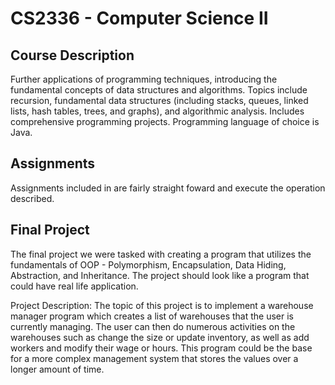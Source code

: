 # CS2336 - Computer Science II
## Course Description
Further applications of programming techniques, introducing the fundamental concepts of data structures and algorithms. Topics include recursion, fundamental data structures (including stacks, queues, linked lists, hash tables, trees, and graphs), and algorithmic analysis. Includes comprehensive programming projects. Programming language of choice is Java.

## Assignments
Assignments included in are fairly straight foward and execute the operation described.

## Final Project
The final project we were tasked with creating a program that utilizes the fundamentals of OOP - Polymorphism, Encapsulation, Data Hiding, Abstraction, and Inheritance. The project should look like a program that could have real life application.

Project Description: The topic of this project is to implement a warehouse manager program which creates a list of warehouses that the user is currently managing. The user can then do numerous activities on the warehouses such as change the size or update inventory, as well as add workers and modify their wage or hours. This program could be the base for a more complex management system that stores the values over a longer amount of time. 
